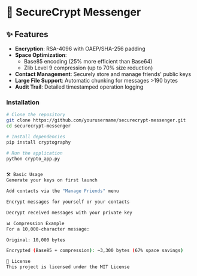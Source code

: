 # 🔐 SecureCrypt Messenger


## ✨ Features

- **Encryption**: RSA-4096 with OAEP/SHA-256 padding
- **Space Optimization**:
  - Base85 encoding (25% more efficient than Base64)
  - Zlib Level 9 compression (up to 70% size reduction)
- **Contact Management**: Securely store and manage friends' public keys
- **Large File Support**: Automatic chunking for messages >190 bytes
- **Audit Trail**: Detailed timestamped operation logging

### Installation
```bash
# Clone the repository
git clone https://github.com/yourusername/securecrypt-messenger.git
cd securecrypt-messenger

# Install dependencies
pip install cryptography

# Run the application
python crypto_app.py


🛠️ Basic Usage
Generate your keys on first launch

Add contacts via the "Manage Friends" menu

Encrypt messages for yourself or your contacts

Decrypt received messages with your private key

📊 Compression Example
For a 10,000-character message:

Original: 10,000 bytes

Encrypted (Base85 + compression): ~3,300 bytes (67% space savings)

📜 License
This project is licensed under the MIT License
